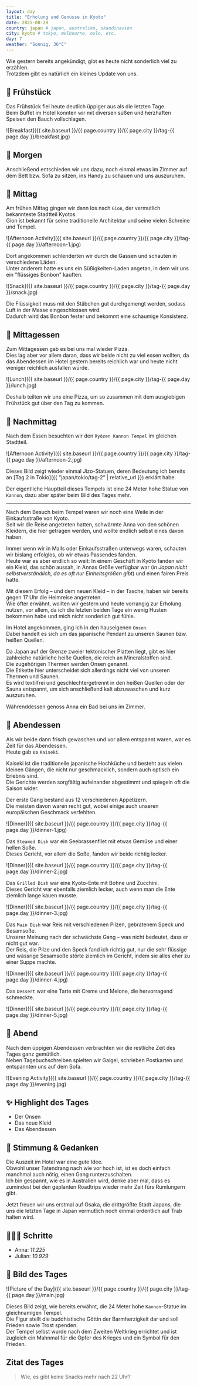 ```yaml
---
layout: day
title: "Erholung und Genüsse in Kyoto"
date: 2025-08-29
country: japan # japan, australien, skandinavien
city: kyoto # tokyo, melbourne, oslo, etc.
day: 7
weather: "Sonnig, 36°C"
---
```


Wie gestern bereits angekündigt, gibt es heute nicht sonderlich viel zu erzählen.  
Trotzdem gibt es natürlich ein kleines Update von uns.

## 🥐 Frühstück

Das Frühstück fiel heute deutlich üppiger aus als die letzten Tage.  
Beim Buffet im Hotel konnten wir mit diversen süßen und herzhaften Speisen den Bauch vollschlagen. 

![Breakfast]({{ site.baseurl }}/{{ page.country }}/{{ page.city }}/tag-{{ page.day }}/breakfast.jpg)

## 🌅 Morgen

Anschließend entschieden wir uns dazu, noch einmal etwas im Zimmer auf dem Bett bzw. Sofa zu sitzen, ins Handy zu schauen und uns auszuruhen.

## 🌇 Mittag

Am frühen Mittag gingen wir dann los nach `Gion`, der vermutlich bekannteste Stadtteil Kyotos.  
Gion ist bekannt für seine traditionelle Architektur und seine vielen Schreine und Tempel.

![Afternoon Activity]({{ site.baseurl }}/{{ page.country }}/{{ page.city }}/tag-{{ page.day }}/afternoon-1.jpg)

Dort angekommen schlenderten wir durch die Gassen und schauten in verschiedene Läden.  
Unter anderem hatte es uns ein Süßigkeiten-Laden angetan, in dem wir uns ein "flüssiges Bonbon" kauften.

![Snack]({{ site.baseurl }}/{{ page.country }}/{{ page.city }}/tag-{{ page.day }}/snack.jpg)

Die Flüssigkeit muss mit den Stäbchen gut durchgemengt werden, sodass Luft in der Masse eingeschlossen wird.  
Dadurch wird das Bonbon fester und bekommt eine schaumige Konsistenz.

## 🍣 Mittagessen

Zum Mittagessen gab es bei uns mal wieder Pizza.  
Dies lag aber vor allem daran, dass wir beide nicht zu viel essen wollten, da das Abendessen im Hotel gestern bereits reichlich war und heute nicht weniger reichlich ausfallen würde.

![Lunch]({{ site.baseurl }}/{{ page.country }}/{{ page.city }}/tag-{{ page.day }}/lunch.jpg)

Deshalb teilten wir uns eine Pizza, um so zusammen mit dem ausgiebigen Frühstück gut über den Tag zu kommen.

## 🌆 Nachmittag

Nach dem Essen besuchten wir den `Ryōzen Kannon Tempel` im gleichen Stadtteil.

![Afternoon Activity]({{ site.baseurl }}/{{ page.country }}/{{ page.city }}/tag-{{ page.day }}/afternoon-2.jpg)

Dieses Bild zeigt wieder einmal Jizo-Statuen, deren Bedeutung ich bereits an [Tag 2 in Tokio]({{ "japan/tokio/tag-2" | relative_url }}) erklärt habe.

Der eigentliche Hauptteil dieses Tempels ist eine 24 Meter hohe Statue von `Kannon`, dazu aber später beim Bild des Tages mehr.

---

Nach dem Besuch beim Tempel waren wir noch eine Weile in der Einkaufsstraße von Kyoto.  
Seit wir die Reise angetreten hatten, schwärmte Anna von den schönen Kleidern, die hier getragen werden, und wollte endlich selbst eines davon haben.

Immer wenn wir in Malls oder Einkaufsstraßen unterwegs waren, schauten wir bislang erfolglos, ob wir etwas Passendes fanden.  
Heute war es aber endlich so weit: In einem Geschäft in Kyōto fanden wir ein Kleid, das schön aussah, in Annas Größe verfügbar war (_in Japan nicht selbstverständlich, da es oft nur Einheitsgrößen gibt_) und einen fairen Preis hatte.

Mit diesem Erfolg – und dem neuen Kleid – in der Tasche, haben wir bereits gegen 17 Uhr die Heimreise angetreten.  
Wie öfter erwähnt, wollten wir gestern und heute vorrangig zur Erholung nutzen, vor allem, da ich die letzten beiden Tage ein wenig Husten bekommen habe und mich nicht sonderlich gut fühle.

Im Hotel angekommen, ging ich in den hauseigenen `Onsen`.  
Dabei handelt es sich um das japanische Pendant zu unseren Saunen bzw. heißen Quellen.

Da Japan auf der Grenze zweier tektonischer Platten liegt, gibt es hier zahlreiche natürliche heiße Quellen, die reich an Mineralstoffen sind.  
Die zugehörigen Thermen werden Onsen genannt.  
Die Etikette hier unterscheidet sich allerdings nicht viel von unseren Thermen und Saunen.  
Es wird textilfrei und geschlechtergetrennt in den heißen Quellen oder der Sauna entspannt, um sich anschließend kalt abzuwaschen und kurz auszuruhen.

Währenddessen genoss Anna ein Bad bei uns im Zimmer.

## 🍜 Abendessen

Als wir beide dann frisch gewaschen und vor allem entspannt waren, war es Zeit für das Abendessen.  
Heute gab es `Kaiseki`.

Kaiseki ist die traditionelle japanische Hochküche und besteht aus vielen kleinen Gängen, die nicht nur geschmacklich, sondern auch optisch ein Erlebnis sind.  
Die Gerichte werden sorgfältig aufeinander abgestimmt und spiegeln oft die Saison wider.

Der erste Gang bestand aus 12 verschiedenen Appetizern.  
Die meisten davon waren recht gut, wobei einige auch unseren europäischen Geschmack verfehlten.

![Dinner]({{ site.baseurl }}/{{ page.country }}/{{ page.city }}/tag-{{ page.day }}/dinner-1.jpg)

Das `Steamed Dish` war ein Seebrassenfilet mit etwas Gemüse und einer hellen Soße.  
Dieses Gericht, vor allem die Soße, fanden wir beide richtig lecker.

![Dinner]({{ site.baseurl }}/{{ page.country }}/{{ page.city }}/tag-{{ page.day }}/dinner-2.jpg)

Das `Grilled Dish` war eine Kyoto-Ente mit Bohne und Zucchini.  
Dieses Gericht war ebenfalls ziemlich lecker, auch wenn man die Ente ziemlich lange kauen musste.

![Dinner]({{ site.baseurl }}/{{ page.country }}/{{ page.city }}/tag-{{ page.day }}/dinner-3.jpg)

Das `Main Dish` war Reis mit verschiedenen Pilzen, gebratenem Speck und Sesamsoße.  
Unserer Meinung nach der schwächste Gang – was nicht bedeutet, dass er nicht gut war.  
Der Reis, die Pilze und den Speck fand ich richtig gut, nur die sehr flüssige und wässrige Sesamsoße störte ziemlich im Gericht, indem sie alles eher zu einer Suppe machte. 

![Dinner]({{ site.baseurl }}/{{ page.country }}/{{ page.city }}/tag-{{ page.day }}/dinner-4.jpg)

Das `Dessert` war eine Tarte mit Creme und Melone, die hervorragend schmeckte.

![Dinner]({{ site.baseurl }}/{{ page.country }}/{{ page.city }}/tag-{{ page.day }}/dinner-5.jpg)

## 🌙 Abend

Nach dem üppigen Abendessen verbrachten wir die restliche Zeit des Tages ganz gemütlich.  
Neben Tagebuchschreiben spielten wir Gaigel, schrieben Postkarten und entspannten uns auf dem Sofa.

![Evening Activity]({{ site.baseurl }}/{{ page.country }}/{{ page.city }}/tag-{{ page.day }}/evening.jpg)

## ✨ Highlight des Tages

- Der Onsen  
- Das neue Kleid  
- Das Abendessen  

## 💭 Stimmung & Gedanken

Die Auszeit im Hotel war eine gute Idee.  
Obwohl unser Tatendrang nach wie vor hoch ist, ist es doch einfach manchmal auch nötig, einen Gang runterzuschalten.  
Ich bin gespannt, wie es in Australien wird, denke aber mal, dass es zumindest bei den geplanten Roadtrips wieder mehr Zeit fürs Rumlungern gibt.

Jetzt freuen wir uns erstmal auf Osaka, die drittgrößte Stadt Japans, die uns die letzten Tage in Japan vermutlich noch einmal ordentlich auf Trab halten wird.

## 🏃🏽‍♀️ Schritte

- Anna: _11.225_  
- Julian: _10.929_  

## 📸 Bild des Tages

![Picture of the Day]({{ site.baseurl }}/{{ page.country }}/{{ page.city }}/tag-{{ page.day }}/main.jpg)

Dieses Bild zeigt, wie bereits erwähnt, die 24 Meter hohe `Kannon`-Statue im gleichnamigen Tempel.  
Die Figur stellt die buddhistische Göttin der Barmherzigkeit dar und soll Frieden sowie Trost spenden.  
Der Tempel selbst wurde nach dem Zweiten Weltkrieg errichtet und ist zugleich ein Mahnmal für die Opfer des Krieges und ein Symbol für den Frieden.

## Zitat des Tages

> Wie, es gibt keine Snacks mehr nach 22 Uhr?
